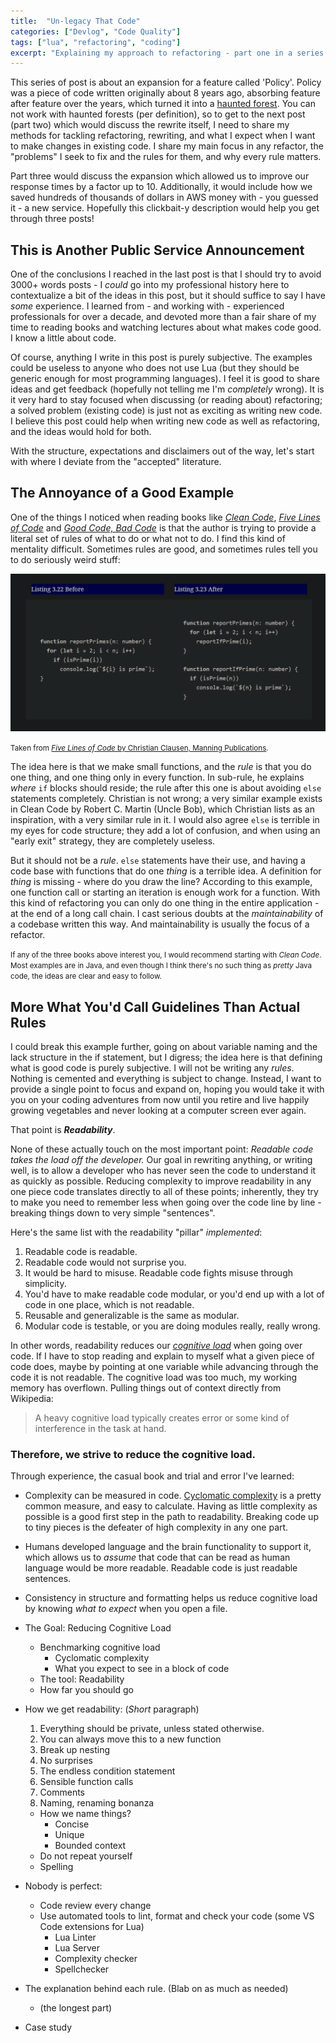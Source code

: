 ```yaml
---
title:  "Un-legacy That Code"
categories: ["Devlog", "Code Quality"]
tags: ["lua", "refactoring", "coding"]
excerpt: "Explaining my approach to refactoring - part one in a series about making our API 10 times faster."
---
```


This series of post is about an expansion for a feature called 'Policy'. Policy was a piece of code written originally about 8 years ago, absorbing feature after feature over the years, which turned it into a [haunted forest](https://increment.com/software-architecture/exit-the-haunted-forest/). You can not work with haunted forests (per definition), so to get to the next post (part two) which would discuss the rewrite itself, I need to share my methods for tackling refactoring, rewriting, and what I expect when I want to make changes in existing code. I share my main focus in any refactor, the "problems" I seek to fix and the rules for them, and why every rule matters. 

Part three would discuss the expansion which allowed us to improve our response times by a factor up to 10. Additionally, it would include how we saved hundreds of thousands of dollars in AWS money with - you guessed it - a new service. Hopefully this clickbait-y description would help you get through three posts!

## This is Another Public Service Announcement
One of the conclusions I reached in the last post is that I should try to avoid 3000+ words posts - I _could_ go into my professional history here to contextualize a bit of the ideas in this post, but it should suffice to say I have _some_ experience. I learned from - and working with - experienced professionals for over a decade, and devoted more than a fair share of my time to reading books and watching lectures about what makes code good. I know a little about code.

Of course, anything I write in this post is purely subjective. The examples could be useless to anyone who does not use Lua (but they should be generic enough for most programming languages). I feel it is good to share ideas and get feedback (hopefully not telling me I'm _completely_ wrong). It is it very hard to stay focused when discussing (or reading about) refactoring; a solved problem (existing code) is just not as exciting as writing new code. I believe this post could help when writing new code as well as refactoring, and the ideas would hold for both.

With the structure, expectations and disclaimers out of the way, let's start with where I deviate from the "accepted" literature.

## The Annoyance of a Good Example
One of the things I noticed when reading books like [_Clean Code_](https://learning.oreilly.com/library/view/clean-code-a/9780136083238/), [_Five Lines of Code_](https://learning.oreilly.com/library/view/five-lines-of/9781617298318/) and [_Good Code, Bad Code_](https://learning.oreilly.com/library/view/good-code-bad/9781617298936/) is that the author is trying to provide a literal set of rules of what to do or what not to do. I find this kind of mentality difficult. Sometimes rules are good, and sometimes rules tell you to do seriously weird stuff:

![Terrible example of refactoring in Typescript](/assets/images/2023-01-01-Un-legacy-That-Code/do-one-thing.PNG)

<small>Taken from [_Five Lines of Code_ by Christian Clausen, Manning Publications](https://learning.oreilly.com/library/view/five-lines-of/9781617298318/OEBPS/Text/03.htm#:-:text=3).</small>

The idea here is that we make small functions, and the *rule* is that you do one thing, and one thing only in every function. In sub-rule, he explains _where_ `if` blocks should reside; the rule after this one is about avoiding `else` statements completely. Christian is not wrong; a very similar example exists in Clean Code by Robert C. Martin (Uncle Bob), which Christian lists as an inspiration, with a very similar rule in it. I would also agree `else` is terrible in my eyes for code structure; they add a lot of confusion, and when using an "early exit" strategy, they are completely useless.

But it should not be a _rule_. `else` statements have their use, and having a code base with functions that do one _thing_ is a terrible idea. A definition for _thing_ is missing - where do you draw the line? According to this example, one function call or starting an iteration is enough work for a function. With this kind of refactoring you can only do one thing in the entire application - at the end of a long call chain. I cast serious doubts at the _maintainability_ of a codebase written this way. And maintainability is usually the focus of a refactor.

<small>If any of the three books above interest you, I would recommend starting with _Clean Code_. Most examples are in Java, and even though I think there's no such thing as _pretty_ Java code, the ideas are clear and easy to follow.</small>

## More What You'd Call Guidelines Than Actual Rules
I could break this example further, going on about variable naming and the lack structure in the if statement, but I digress; the idea here is that defining what is good code is purely subjective. I will not be writing any _rules_. Nothing is cemented and everything is subject to change. Instead, I want to provide a single point to focus and expand on, hoping you would take it with you on your coding adventures from now until you retire and live happily growing vegetables and never looking at a computer screen ever again.

That point is **_Readability_**.




None of these actually touch on the most important point: _Readable code takes the load off the developer._ Our goal in rewriting anything, or writing well, is to allow a developer who has never seen the code to understand it as quickly as possible. Reducing complexity to improve readability in any one piece code translates directly to all of these points; inherently, they try to make you need to remember less when going over the code line by line - breaking things down to very simple "sentences".

Here's the same list with the readability "pillar" _implemented_:
1. Readable code is readable.
2. Readable code would not surprise you.
3. It would be hard to misuse. Readable code fights misuse through simplicity.
4. You'd have to make readable code modular, or you'd end up with a lot of code in one place, which is not readable.
5. Reusable and generalizable is the same as modular.
6. Modular code is testable, or you are doing modules really, really wrong.

In other words, readability reduces our [_cognitive load_](https://en.wikipedia.org/wiki/Cognitive_load) when going over code. If I have to stop reading and explain to myself what a given piece of code does, maybe by pointing at one variable while advancing through the code it is not readable. The cognitive load was too much, my working memory has overflown. Pulling things out of context directly from Wikipedia:

> A heavy cognitive load typically creates error or some kind of interference in the task at hand.

### Therefore, we strive to reduce the cognitive load.

Through experience, the casual book and trial and error I've learned:
- Complexity can be measured in code. [Cyclomatic complexity](https://en.wikipedia.org/wiki/Cyclomatic_complexity) is a pretty common measure, and easy to calculate. Having as little complexity as possible is a good first step in the path to readability. Breaking code up to tiny pieces is the defeater of high complexity in any one part.
- Humans developed language and the brain functionality to support it, which allows us to _assume_ that code that can be read as human language would be more readable. Readable code is just readable sentences.
- Consistency in structure and formatting helps us reduce cognitive load by knowing _what to expect_ when you open a file.




- The Goal: Reducing Cognitive Load
  - Benchmarking cognitive load
    - Cyclomatic complexity
    - What you expect to see in a block of code
  - The tool: Readability
  - How far you should go
- How we get readability: (*Short* paragraph)
  1. Everything should be private, unless stated otherwise. 
  2. You can always move this to a new function
  3. Break up nesting
  4. No surprises
  5. The endless condition statement
  6. Sensible function calls
  7. Comments
  8. Naming, renaming bonanza
    - How we name things?
      - Concise
      - Unique
      - Bounded context
    - Do not repeat yourself
    - Spelling
- Nobody is perfect:
  - Code review every change
  - Use automated tools to lint, format and check your code (some VS Code extensions for Lua)
    - Lua Linter
    - Lua Server
    - Complexity checker
    - Spellchecker
- The explanation behind each rule. (Blab on as much as needed)
  - (the longest part)
- Case study